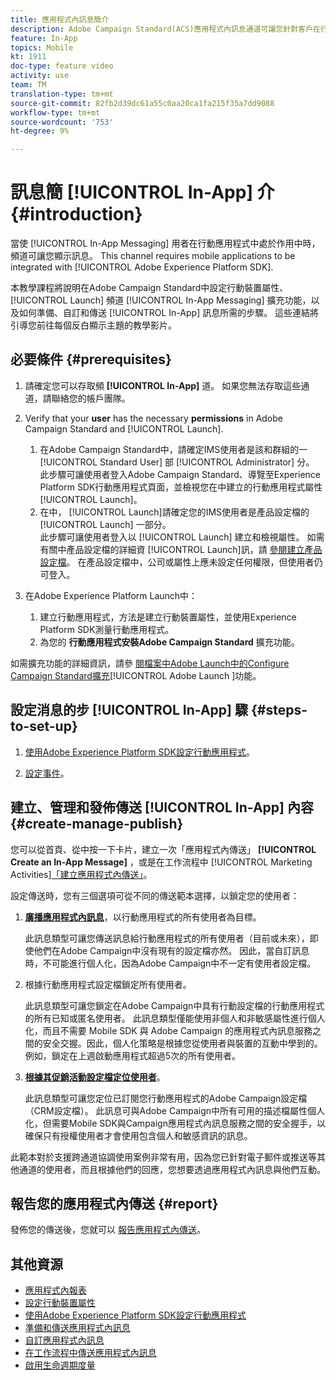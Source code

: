 ```yaml
---
title: 應用程式內訊息簡介
description: Adobe Campaign Standard(ACS)應用程式內訊息通道可讓您針對客戶在行動應用程式中的即時行為，向使用者呈現與情境相關的應用程式內訊息。
feature: In-App
topics: Mobile
kt: 1911
doc-type: feature video
activity: use
team: TM
translation-type: tm+mt
source-git-commit: 82fb2d39dc61a55c0aa20ca1fa215f35a7dd9088
workflow-type: tm+mt
source-wordcount: '753'
ht-degree: 9%

---
```



# 訊息簡 [!UICONTROL In-App] 介 {#introduction}

當使 [!UICONTROL In-App Messaging] 用者在行動應用程式中處於作用中時，頻道可讓您顯示訊息。 This channel requires mobile applications to be integrated with [!UICONTROL Adobe Experience Platform SDK].

本教學課程將說明在Adobe Campaign Standard中設定行動裝置屬性、 [!UICONTROL Launch] 頻道 [!UICONTROL In-App Messaging] 擴充功能，以及如何準備、自訂和傳送 [!UICONTROL In-App] 訊息所需的步驟。 這些連結將引導您前往每個反白顯示主題的教學影片。

## 必要條件 {#prerequisites}

1. 請確定您可以存取頻 **[!UICONTROL In-App]** 道。 如果您無法存取這些通道，請聯絡您的帳戶團隊。
1. Verify that your **user** has the necessary **permissions** in Adobe Campaign Standard and [!UICONTROL Launch].

   1. 在Adobe Campaign Standard中，請確定IMS使用者是該和群組的一 [!UICONTROL Standard User] 部 [!UICONTROL Administrator] 分。\
      此步驟可讓使用者登入Adobe Campaign Standard、導覽至Experience Platform SDK行動應用程式頁面，並檢視您在中建立的行動應用程式屬性 [!UICONTROL Launch]。
   1. 在中， [!UICONTROL Launch]請確定您的IMS使用者是產品設定檔的 [!UICONTROL Launch] 一部分。\
      此步驟可讓使用者登入以 [!UICONTROL Launch] 建立和檢視屬性。 如需有關中產品設定檔的詳細資 [!UICONTROL Launch]訊，請 [參閱建立產品設定檔](https://docs.adobelaunch.com/launch-reference/administration/user-permissions#3-create-your-product-profile)。 在產品設定檔中，公司或屬性上應未設定任何權限，但使用者仍可登入。

1. 在Adobe Experience Platform Launch中：

   1. 建立行動應用程式，方法是建立行動裝置屬性，並使用Experience Platform SDK測量行動應用程式。
   1. 為您的 **行動應用程式安裝Adobe Campaign Standard** 擴充功能。

如需擴充功能的詳細資訊，請參 [閱檔案中Adobe Launch中的Configure Campaign Standard擴充](https://aep-sdks.gitbook.io/docs/using-mobile-extensions/adobe-campaign-standard)[!UICONTROL Adobe Launch ]功能。

## 設定消息的步 [!UICONTROL In-App] 驟 {#steps-to-set-up}

1. [使用Adobe Experience Platform SDK設定行動應用程式](/help/communication-channels/mobile/configure-mobile-apps-using-aep-sdk.md)。

1. [設定事件](/help/communication-channels/mobile/in-app/configure-events.md)。

## 建立、管理和發佈傳送 [!UICONTROL In-App] 內容 {#create-manage-publish}

您可以從首頁、從中按一下卡片，建立一次「應用程式內傳送」 **[!UICONTROL Create an In-App Message]** ，或是在工作流程中 [!UICONTROL Marketing Activities][「建立應用程式內傳送」](/help/communication-channels/mobile/in-app/in-app-activity.md)。

設定傳送時，您有三個選項可從不同的傳送範本選擇，以鎖定您的使用者：

1. [**廣播應用程式內訊息&#x200B;**](/help/communication-channels/mobile/in-app/broadcast-in-app-message.md)，以行動應用程式的所有使用者為目標。

   此訊息類型可讓您傳送訊息給行動應用程式的所有使用者（目前或未來），即使他們在Adobe Campaign中沒有現有的設定檔亦然。 因此，當自訂訊息時，不可能進行個人化，因為Adobe Campaign中不一定有使用者設定檔。

1. 根據行動應用程式設定檔鎖定所有使用者。

   此訊息類型可讓您鎖定在Adobe Campaign中具有行動設定檔的行動應用程式的所有已知或匿名使用者。 此訊息類型僅能使用非個人和非敏感屬性進行個人化，而且不需要 Mobile SDK 與 Adobe Campaign 的應用程式內訊息服務之間的安全交握。因此，個人化策略是根據您從使用者與裝置的互動中學到的。 例如，鎖定在上週啟動應用程式超過5次的所有使用者。

1. [**根據其促銷活動設定檔定位使用者&#x200B;**](/help/communication-channels/mobile/in-app/target-users-based-on-campaign-profile.md)。

   此訊息類型可讓您定位已訂閱您行動應用程式的Adobe Campaign設定檔（CRM設定檔）。 此訊息可與Adobe Campaign中所有可用的描述檔屬性個人化，但需要Mobile SDK與Campaign應用程式內訊息服務之間的安全握手，以確保只有授權使用者才會使用包含個人和敏感資訊的訊息。

此範本對於支援跨通道協調使用案例非常有用，因為您已針對電子郵件或推送等其他通道的使用者，而且根據他們的回應，您想要透過應用程式內訊息與他們互動。

## 報告您的應用程式內傳送 {#report}

發佈您的傳送後，您就可以 [報告應用程式內傳送](/help/communication-channels/mobile/in-app/in-app-reporting.md)。

## 其他資源

* [應用程式內報表](https://docs.adobe.com/content/help/en/campaign-standard/using/reporting/list-of-reports/in-app-report.html)
* [設定行動裝置屬性](https://aep-sdks.gitbook.io/docs/getting-started/create-a-mobile-property)
* [使用Adobe Experience Platform SDK設定行動應用程式](https://helpx.adobe.com/tw/campaign/kb/configuring-app-sdk.html)
* [準備和傳送應用程式內訊息](https://docs.adobe.com/content/help/en/campaign-standard/using/communication-channels/in-app-messaging/preparing-and-sending-an-in-app-message.html)
* [自訂應用程式內訊息](https://docs.adobe.com/content/help/en/campaign-standard/using/communication-channels/in-app-messaging/customizing-an-in-app-message.html)
* [在工作流程中傳送應用程式內訊息](https://docs.adobe.com/content/help/en/campaign-standard/using/managing-processes-and-data/channel-activities/in-app-delivery.html)
* [啟用生命週期度量](https://aep-sdks.gitbook.io/docs/getting-started/initialize-the-sdk#enable-lifecycle-metrics)
